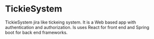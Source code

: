 # TickieSystem

TickieSystem jira like tickeing system. It is a Web based app with authentication and authorization. Is uses React for front end and Spring boot for back end frameworks. 
